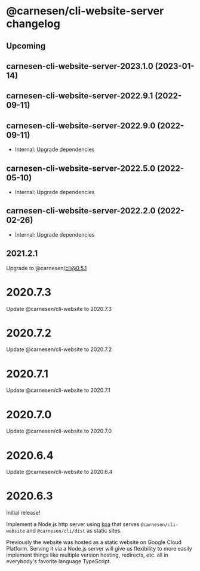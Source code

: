 # **@carnesen/cli-website-server** changelog

## Upcoming

## carnesen-cli-website-server-2023.1.0 (2023-01-14)



## carnesen-cli-website-server-2022.9.1 (2022-09-11)



## carnesen-cli-website-server-2022.9.0 (2022-09-11)

- Internal: Upgrade dependencies

## carnesen-cli-website-server-2022.5.0 (2022-05-10)

- Internal: Upgrade dependencies

## carnesen-cli-website-server-2022.2.0 (2022-02-26)

- Internal: Upgrade dependencies

## 2021.2.1
Upgrade to @carnesen/cli@0.5.1

# 2020.7.3
Update @carnesen/cli-website to 2020.7.3

# 2020.7.2
Update @carnesen/cli-website to 2020.7.2

# 2020.7.1
Update @carnesen/cli-website to 2020.7.1

# 2020.7.0
Update @carnesen/cli-website to 2020.7.0

# 2020.6.4
Update @carnesen/cli-website to 2020.6.4

# 2020.6.3
Initial release!

Implement a Node.js http server using [koa](https://koajs.com/) that serves `@carnesen/cli-website` and `@carnesen/cli/dist` as static sites.

Previously the website was hosted as a static website on Google Cloud Platform. Serving it via a Node.js server will give us flexibility to more easily implement things like multiple version hosting, redirects, etc. all in everybody's favorite language TypeScript.
